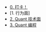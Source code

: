 <!-- docs/life/jobji/_sidebar.md -->

- [0. 打卡！](/life/jobji/record.md)
- [1. 行为面]
- [2. Quant 技术面](/life/jobji/Quant_Main.md)
- [3. Quant 编程](/life/jobji/Coding_Main.md)